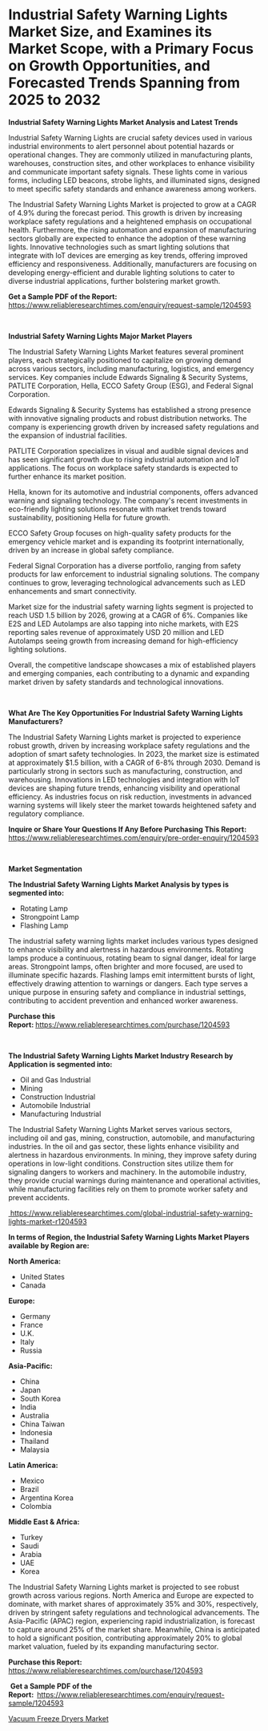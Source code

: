 <p><h1>Industrial Safety Warning Lights Market Size, and Examines its Market Scope, with a Primary Focus on Growth Opportunities, and Forecasted Trends Spanning from 2025 to 2032</h1></p><p><strong>Industrial Safety Warning Lights Market Analysis and Latest Trends</strong></p>
<p><p>Industrial Safety Warning Lights are crucial safety devices used in various industrial environments to alert personnel about potential hazards or operational changes. They are commonly utilized in manufacturing plants, warehouses, construction sites, and other workplaces to enhance visibility and communicate important safety signals. These lights come in various forms, including LED beacons, strobe lights, and illuminated signs, designed to meet specific safety standards and enhance awareness among workers.</p><p>The Industrial Safety Warning Lights Market is projected to grow at a CAGR of 4.9% during the forecast period. This growth is driven by increasing workplace safety regulations and a heightened emphasis on occupational health. Furthermore, the rising automation and expansion of manufacturing sectors globally are expected to enhance the adoption of these warning lights. Innovative technologies such as smart lighting solutions that integrate with IoT devices are emerging as key trends, offering improved efficiency and responsiveness. Additionally, manufacturers are focusing on developing energy-efficient and durable lighting solutions to cater to diverse industrial applications, further bolstering market growth.</p></p>
<p><strong>Get a Sample PDF of the Report:&nbsp;</strong> <a href="https://www.reliableresearchtimes.com/enquiry/request-sample/1204593?utm_campaign=2193&utm_medium=2&utm_source=Github&utm_content=ia&utm_term=26032025&utm_id=industrial-safety-warning-lights">https://www.reliableresearchtimes.com/enquiry/request-sample/1204593</a></p>
<p>&nbsp;</p>
<p><strong>Industrial Safety Warning Lights Major Market Players</strong></p>
<p><p>The Industrial Safety Warning Lights Market features several prominent players, each strategically positioned to capitalize on growing demand across various sectors, including manufacturing, logistics, and emergency services. Key companies include Edwards Signaling & Security Systems, PATLITE Corporation, Hella, ECCO Safety Group (ESG), and Federal Signal Corporation.</p><p>Edwards Signaling & Security Systems has established a strong presence with innovative signaling products and robust distribution networks. The company is experiencing growth driven by increased safety regulations and the expansion of industrial facilities.</p><p>PATLITE Corporation specializes in visual and audible signal devices and has seen significant growth due to rising industrial automation and IoT applications. The focus on workplace safety standards is expected to further enhance its market position.</p><p>Hella, known for its automotive and industrial components, offers advanced warning and signaling technology. The company's recent investments in eco-friendly lighting solutions resonate with market trends toward sustainability, positioning Hella for future growth.</p><p>ECCO Safety Group focuses on high-quality safety products for the emergency vehicle market and is expanding its footprint internationally, driven by an increase in global safety compliance.</p><p>Federal Signal Corporation has a diverse portfolio, ranging from safety products for law enforcement to industrial signaling solutions. The company continues to grow, leveraging technological advancements such as LED enhancements and smart connectivity.</p><p>Market size for the industrial safety warning lights segment is projected to reach USD 1.5 billion by 2026, growing at a CAGR of 6%. Companies like E2S and LED Autolamps are also tapping into niche markets, with E2S reporting sales revenue of approximately USD 20 million and LED Autolamps seeing growth from increasing demand for high-efficiency lighting solutions.</p><p>Overall, the competitive landscape showcases a mix of established players and emerging companies, each contributing to a dynamic and expanding market driven by safety standards and technological innovations.</p></p>
<p>&nbsp;</p>
<p><strong>What Are The Key Opportunities For Industrial Safety Warning Lights Manufacturers?</strong></p>
<p><p>The Industrial Safety Warning Lights market is projected to experience robust growth, driven by increasing workplace safety regulations and the adoption of smart safety technologies. In 2023, the market size is estimated at approximately $1.5 billion, with a CAGR of 6-8% through 2030. Demand is particularly strong in sectors such as manufacturing, construction, and warehousing. Innovations in LED technologies and integration with IoT devices are shaping future trends, enhancing visibility and operational efficiency. As industries focus on risk reduction, investments in advanced warning systems will likely steer the market towards heightened safety and regulatory compliance.</p></p>
<p><strong>Inquire or Share Your Questions If Any Before Purchasing This Report:</strong> <a href="https://www.reliableresearchtimes.com/enquiry/pre-order-enquiry/1204593?utm_campaign=2193&utm_medium=2&utm_source=Github&utm_content=ia&utm_term=26032025&utm_id=industrial-safety-warning-lights">https://www.reliableresearchtimes.com/enquiry/pre-order-enquiry/1204593</a></p>
<p>&nbsp;</p>
<p><strong>Market Segmentation</strong></p>
<p><strong>The Industrial Safety Warning Lights Market Analysis by types is segmented into:</strong></p>
<p><ul><li>Rotating Lamp</li><li>Strongpoint Lamp</li><li>Flashing Lamp</li></ul></p>
<p><p>The industrial safety warning lights market includes various types designed to enhance visibility and alertness in hazardous environments. Rotating lamps produce a continuous, rotating beam to signal danger, ideal for large areas. Strongpoint lamps, often brighter and more focused, are used to illuminate specific hazards. Flashing lamps emit intermittent bursts of light, effectively drawing attention to warnings or dangers. Each type serves a unique purpose in ensuring safety and compliance in industrial settings, contributing to accident prevention and enhanced worker awareness.</p></p>
<p><strong>Purchase this Report:&nbsp;</strong><a href="https://www.reliableresearchtimes.com/purchase/1204593?utm_campaign=2193&utm_medium=2&utm_source=Github&utm_content=ia&utm_term=26032025&utm_id=industrial-safety-warning-lights">https://www.reliableresearchtimes.com/purchase/1204593</a></p>
<p>&nbsp;</p>
<p><strong>The Industrial Safety Warning Lights Market Industry Research by Application is segmented into:</strong></p>
<p><ul><li>Oil and Gas Industrial</li><li>Mining</li><li>Construction Industrial</li><li>Automobile Industrial</li><li>Manufacturing Industrial</li></ul></p>
<p><p>The Industrial Safety Warning Lights Market serves various sectors, including oil and gas, mining, construction, automobile, and manufacturing industries. In the oil and gas sector, these lights enhance visibility and alertness in hazardous environments. In mining, they improve safety during operations in low-light conditions. Construction sites utilize them for signaling dangers to workers and machinery. In the automobile industry, they provide crucial warnings during maintenance and operational activities, while manufacturing facilities rely on them to promote worker safety and prevent accidents.</p></p>
<p><a href="https://www.reliableresearchtimes.com/global-industrial-safety-warning-lights-market-r1204593?utm_campaign=2193&utm_medium=2&utm_source=Github&utm_content=ia&utm_term=26032025&utm_id=industrial-safety-warning-lights">&nbsp;https://www.reliableresearchtimes.com/global-industrial-safety-warning-lights-market-r1204593</a></p>
<p><strong>In terms of Region, the Industrial Safety Warning Lights Market Players available by Region are:</strong></p>
<p>
    <p> <strong> North America: </strong>
        <ul>
            <li>United States</li>
            <li>Canada</li>
        </ul>
        </p> 
    <p> <strong> Europe: </strong>
        <ul>
            <li>Germany</li>
            <li>France</li>
            <li>U.K.</li>
            <li>Italy</li>
            <li>Russia</li>
        </ul>
        </p> 
    <p> <strong> Asia-Pacific: </strong>
        <ul>
            <li>China</li>
            <li>Japan</li>
            <li>South Korea</li>
            <li>India</li>
            <li>Australia</li>
            <li>China Taiwan</li>
            <li>Indonesia</li>
            <li>Thailand</li>
            <li>Malaysia</li>
        </ul>
        </p> 
    <p> <strong> Latin America: </strong>
        <ul>
            <li>Mexico</li>
            <li>Brazil</li>
            <li>Argentina Korea</li>
            <li>Colombia</li>
        </ul>
        </p> 
    <p> <strong> Middle East & Africa: </strong>
        <ul>
            <li>Turkey</li>
            <li>Saudi</li>
            <li>Arabia</li>
            <li>UAE</li>
            <li>Korea</li>
        </ul>
    </p>
    </p>
<p><p>The Industrial Safety Warning Lights market is projected to see robust growth across various regions. North America and Europe are expected to dominate, with market shares of approximately 35% and 30%, respectively, driven by stringent safety regulations and technological advancements. The Asia-Pacific (APAC) region, experiencing rapid industrialization, is forecast to capture around 25% of the market share. Meanwhile, China is anticipated to hold a significant position, contributing approximately 20% to global market valuation, fueled by its expanding manufacturing sector.</p></p>
<p><strong>Purchase this Report: </strong><a href="https://www.reliableresearchtimes.com/purchase/1204593?utm_campaign=2193&utm_medium=2&utm_source=Github&utm_content=ia&utm_term=26032025&utm_id=industrial-safety-warning-lights">https://www.reliableresearchtimes.com/purchase/1204593</a></p>
<p>&nbsp;<strong>Get a Sample PDF of the Report:&nbsp;&nbsp;</strong><a href="https://www.reliableresearchtimes.com/enquiry/request-sample/1204593?utm_campaign=2193&utm_medium=2&utm_source=Github&utm_content=ia&utm_term=26032025&utm_id=industrial-safety-warning-lights">https://www.reliableresearchtimes.com/enquiry/request-sample/1204593</a></p>
<p><strong></strong></p>
<p><p><a href="https://github.com/ygfu6u/Market-Research-Report-List-2/blob/main/vacuum-freeze-dryers-market.md?utm_campaign=2193&utm_medium=2&utm_source=Github&utm_content=ia&utm_term=26032025&utm_id=industrial-safety-warning-lights">Vacuum Freeze Dryers Market</a></p></p>